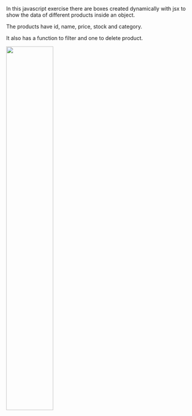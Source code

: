 In this javascript exercise there are boxes created dynamically with jsx to show the data of different products inside an object. 

The products have id, name, price, stock and category. 

It also has a function to filter and one to delete product.

<img src="images/scree-page.png" width="50%">
